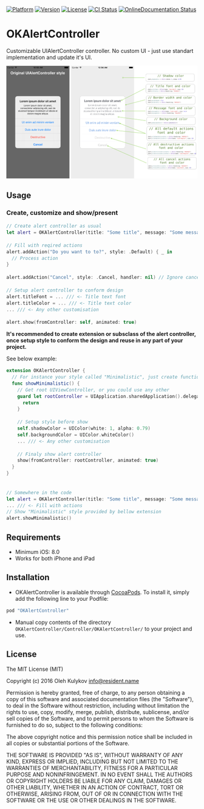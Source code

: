 [![Platform](https://img.shields.io/cocoapods/p/OKAlertController.svg?style=flat)](http://cocoapods.org/pods/OKAlertController)
[![Version](https://img.shields.io/cocoapods/v/OKAlertController.svg?style=flat)](http://cocoapods.org/pods/OKAlertController)
[![License](https://img.shields.io/cocoapods/l/OKAlertController.svg?style=flat)](http://cocoapods.org/pods/OKAlertController)
[![CI Status](http://img.shields.io/travis/OlehKulykov/OKAlertController.svg?style=flat)](https://travis-ci.org/OlehKulykov/OKAlertController)
[![OnlineDocumentation Status](https://img.shields.io/badge/online%20documentation-generated-brightgreen.svg)](http://olehkulykov.github.io/OKAlertController)

# OKAlertController

Customizable UIAlertController controller. No custom UI - just use standart implementation and update it's UI.

![Alt text](Resources/ScreenShot1.png)


## Usage

### Create, customize and show/present

```swift
// Create alert controller as usual
let alert = OKAlertController(title: "Some title", message: "Some message")

// Fill with reqired actions
alert.addAction("Do you want to to?", style: .Default) { _ in
  // Process action
}

alert.addAction("Cancel", style: .Cancel, handler: nil) // Ignore cancel action handler

// Setup alert controller to conform design
alert.titleFont = ... /// <- Title text font
alert.titleColor = ... /// <- Title text color
... /// <- Any other customisation

alert.show(fromController: self, animated: true)
```

**It's recommended to create extension or subsclass of the alert controller, once setup style to conform the design and reuse in any part of your project.**

See below example:

```swift
extension OKAlertController {
  // For instance your style called "Minimalistic", just create function to show this style of alert
  func showMinimalistic() {
    // Get root UIViewController, or you could use any other
    guard let rootController = UIApplication.sharedApplication().delegate?.window??.rootViewController else {
      return
    }

    // Setup style before show
    self.shadowColor = UIColor(white: 1, alpha: 0.79)
    self.backgroundColor = UIColor.whiteColor()
    ... /// <- Any other customisation

    // Finaly show alert controller
    show(fromController: rootController, animated: true)
  }
}


// Somewhere in the code
let alert = OKAlertController(title: "Some title", message: "Some message")
... /// <- Fill with actions
// Show "Minimalistic" style provided by bellow extension
alert.showMinimalistic()

```


## Requirements

- Minimum iOS: 8.0
- Works for both iPhone and iPad


## Installation

- OKAlertController is available through [CocoaPods](http://cocoapods.org). To install it, simply add the following line to your Podfile:
```ruby
pod "OKAlertController"
```
- Manual copy contents of the directory ```OKAlertController/Controller/OKAlertController/``` to your project and use.


## License

The MIT License (MIT)

Copyright (c) 2016 Oleh Kulykov <info@resident.name>

Permission is hereby granted, free of charge, to any person obtaining a copy
of this software and associated documentation files (the "Software"), to deal
in the Software without restriction, including without limitation the rights
to use, copy, modify, merge, publish, distribute, sublicense, and/or sell
copies of the Software, and to permit persons to whom the Software is
furnished to do so, subject to the following conditions:

The above copyright notice and this permission notice shall be included in
all copies or substantial portions of the Software.

THE SOFTWARE IS PROVIDED "AS IS", WITHOUT WARRANTY OF ANY KIND, EXPRESS OR
IMPLIED, INCLUDING BUT NOT LIMITED TO THE WARRANTIES OF MERCHANTABILITY,
FITNESS FOR A PARTICULAR PURPOSE AND NONINFRINGEMENT. IN NO EVENT SHALL THE
AUTHORS OR COPYRIGHT HOLDERS BE LIABLE FOR ANY CLAIM, DAMAGES OR OTHER
LIABILITY, WHETHER IN AN ACTION OF CONTRACT, TORT OR OTHERWISE, ARISING FROM,
OUT OF OR IN CONNECTION WITH THE SOFTWARE OR THE USE OR OTHER DEALINGS IN
THE SOFTWARE.

